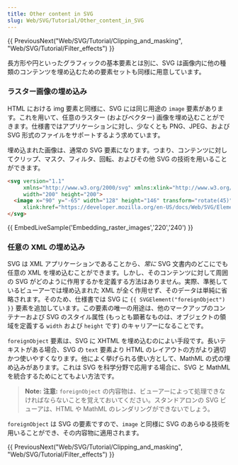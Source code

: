 ```yaml
---
title: Other content in SVG
slug: Web/SVG/Tutorial/Other_content_in_SVG
---
```


{{ PreviousNext("Web/SVG/Tutorial/Clipping_and_masking", "Web/SVG/Tutorial/Filter_effects") }}

長方形や円といったグラフィックの基本要素とは別に、SVG は画像内に他の種類のコンテンツを埋め込むための要素セットも同様に用意しています。

### ラスター画像の埋め込み

HTML における img 要素と同様に、SVG には同じ用途の `image` 要素があります。これを用いて、任意のラスター (およびベクター) 画像を埋め込むことができます。仕様書ではアプリケーションに対し、少なくとも PNG、JPEG、および SVG 形式のファイルをサポートするよう求めています。

埋め込まれた画像は、通常の SVG 要素になります。つまり、コンテンツに対してクリップ、マスク、フィルタ、回転、およびその他 SVG の技術を用いることができます。

```html
<svg version="1.1"
     xmlns="http://www.w3.org/2000/svg" xmlns:xlink="http://www.w3.org/1999/xlink"
     width="200" height="200">
  <image x="90" y="-65" width="128" height="146" transform="rotate(45)"
     xlink:href="https://developer.mozilla.org/en-US/docs/Web/SVG/Element/image/mdn_logo_only_color.png"/>
</svg>
```

{{ EmbedLiveSample('Embedding_raster_images','220','240') }}

### 任意の XML の埋め込み

SVG は XML アプリケーションであることから、_常に_ SVG 文書内のどこにでも任意の XML を埋め込むことができます。しかし、そのコンテンツに対して周囲の SVG がどのように作用するかを定義する方法はありません。実際、準拠しているビューアーでは埋め込まれた XML が全く作用せず、そのデータは単純に省略されます。そのため、仕様書では SVG に `{{ SVGElement("foreignObject") }}` 要素を追加しています。この要素の唯一の用途は、他のマークアップのコンテナーおよび SVG のスタイル属性 (もっとも顕著なものは、オブジェクトの領域を定義する `width` および `height` です) のキャリアーになることです。

`foreignObject` 要素は、SVG に XHTML を埋め込むのによい手段です。長いテキストがある場合、SVG の `text` 要素より HTML のレイアウトの方がより適切かつ使いやすくなります。他によく挙げられる使い方として、MathML の式の埋め込みがあります。これは SVG を科学分野で応用する場合に、SVG と MathML を統合するためにとてもよい方法です。

> **Note:** **注意:** `foreignObject` の内容物は、ビューアーによって処理できなければならないことを覚えておいてください。スタンドアロンの SVG ビューアは、HTML や MathML のレンダリングができないでしょう。

`foreignObject` は SVG の要素ですので、`image` と同様に SVG のあらゆる技術を用いることができ、その内容物に適用されます。

{{ PreviousNext("Web/SVG/Tutorial/Clipping_and_masking", "Web/SVG/Tutorial/Filter_effects") }}
